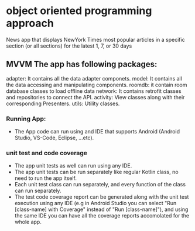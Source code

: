 
# object oriented programming approach
News app that displays NewYork Times most popular articles in a specific section (or all sections) for the latest 1, 7, or 30 days

## MVVM The app has following packages:
adapter: It contains all the data adapter componets.
model: It contains all the data accessing and manipulating components.
roomdb: it contain room database classes to load offline data
network: It contains retrofit classes and repositories to connect the API.
activity: View classes along with their corresponding Presenters.
utils: Utility classes.


### Running App:
- The App code can run using and IDE that supports Android (Android Studio, VS-Code, Eclipse, ...etc).

### unit test and code coverage
- The app unit tests as well can run using any IDE.
- The app unit tests can be run separately like regular Kotlin class, no need to run the app itself.
- Each unit test class can run separately, and every function of the class can run separately.
- The test code coverage report can be generated along with the unit test execution using any IDE (e.g in Android Studio you can select "Run [class-name] with Coverage" instead of "Run [class-name]"), and using the same IDE you can have all the coverage reports accomolated for the whole app.
  
